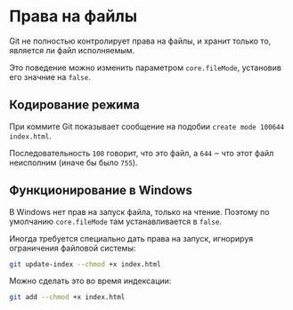 # Права на файлы

Git не полностью контролирует права на файлы, и хранит только то, является ли файл исполняемым.

Это поведение можно изменить параметром `core.fileMode`, установив его значние на `false`.

## Кодирование режима

При коммите Git показывает сообщение на подобии `create mode 100644 index.html`.

Последовательность `100` говорит, что это файл, а `644` ‒ что этот файл неисполним (иначе бы было `755`).

## Функционирование в Windows

В Windows нет прав на запуск файла, только на чтение. Поэтому по умолчанию `core.fileMode` там устанавливается в `false`.

Иногда требуется специально дать права на запуск, игнорируя ограничения файловой системы:

```sh
git update-index --chmod +x index.html
```

Можно сделать это во время индексации:

```sh
git add --chmod +x index.html
```

